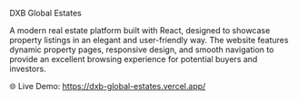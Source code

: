 DXB Global Estates

A modern real estate platform built with React, designed to showcase property listings in an elegant and user-friendly way. The website features dynamic property pages, responsive design, and smooth navigation to provide an excellent browsing experience for potential buyers and investors.

🌐 Live Demo: https://dxb-global-estates.vercel.app/
